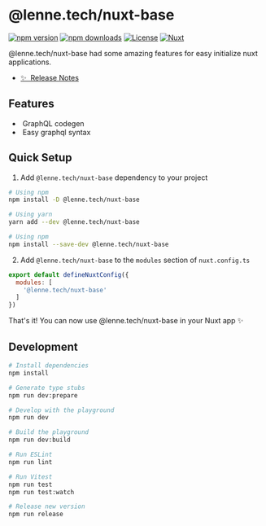 # @lenne.tech/nuxt-base

[![npm version][npm-version-src]][npm-version-href]
[![npm downloads][npm-downloads-src]][npm-downloads-href]
[![License][license-src]][license-href]
[![Nuxt][nuxt-src]][nuxt-href]

@lenne.tech/nuxt-base had some amazing features for easy initialize nuxt applications.

- [✨ &nbsp;Release Notes](/CHANGELOG.md)
<!-- - [🏀 Online playground](https://stackblitz.com/github/your-org/@lenne.tech/nuxt-base?file=playground%2Fapp.vue) -->
<!-- - [📖 &nbsp;Documentation](https://example.com) -->

## Features

<!-- Highlight some of the features your module provide here -->
- &nbsp;GraphQL codegen
- &nbsp;Easy graphql syntax

## Quick Setup

1. Add `@lenne.tech/nuxt-base` dependency to your project

```bash
# Using npm
npm install -D @lenne.tech/nuxt-base

# Using yarn
yarn add --dev @lenne.tech/nuxt-base

# Using npm
npm install --save-dev @lenne.tech/nuxt-base
```

2. Add `@lenne.tech/nuxt-base` to the `modules` section of `nuxt.config.ts`

```js
export default defineNuxtConfig({
  modules: [
    '@lenne.tech/nuxt-base'
  ]
})
```

That's it! You can now use @lenne.tech/nuxt-base in your Nuxt app ✨

## Development

```bash
# Install dependencies
npm install

# Generate type stubs
npm run dev:prepare

# Develop with the playground
npm run dev

# Build the playground
npm run dev:build

# Run ESLint
npm run lint

# Run Vitest
npm run test
npm run test:watch

# Release new version
npm run release
```

<!-- Badges -->
[npm-version-src]: https://img.shields.io/npm/v/@lenne.tech/nuxt-base/latest.svg?style=flat&colorA=18181B&colorB=28CF8D
[npm-version-href]: https://npmjs.com/package/@lenne.tech/nuxt-base

[npm-downloads-src]: https://img.shields.io/npm/dm/@lenne.tech/nuxt-base.svg?style=flat&colorA=18181B&colorB=28CF8D
[npm-downloads-href]: https://npmjs.com/package/@lenne.tech/nuxt-base

[license-src]: https://img.shields.io/npm/l/@lenne.tech/nuxt-base.svg?style=flat&colorA=18181B&colorB=28CF8D
[license-href]: https://npmjs.com/package/@lenne.tech/nuxt-base

[nuxt-src]: https://img.shields.io/badge/Nuxt-18181B?logo=nuxt.js
[nuxt-href]: https://nuxt.com
